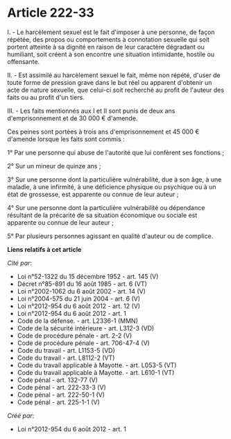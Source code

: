 # Article 222-33

I. - Le harcèlement sexuel est le fait d'imposer à une personne, de façon répétée, des propos ou comportements à connotation
sexuelle qui soit portent atteinte à sa dignité en raison de leur caractère dégradant ou humiliant, soit créent à son
encontre une situation intimidante, hostile ou offensante. 

II. - Est assimilé au harcèlement sexuel le fait, même non répété, d'user de toute forme de pression grave dans le but réel
ou apparent d'obtenir un acte de nature sexuelle, que celui-ci soit recherché au profit de l'auteur des faits ou au profit
d'un tiers. 

III. - Les faits mentionnés aux I et II sont punis de deux ans d'emprisonnement et de 30 000 € d'amende. 

Ces peines sont portées à trois ans d'emprisonnement et 45 000 € d'amende lorsque les faits sont commis : 

1° Par une personne qui abuse de l'autorité que lui confèrent ses fonctions ; 

2° Sur un mineur de quinze ans ; 

3° Sur une personne dont la particulière vulnérabilité, due à son âge, à une maladie, à une infirmité, à une déficience
physique ou psychique ou à un état de grossesse, est apparente ou connue de leur auteur ; 

4° Sur une personne dont la particulière vulnérabilité ou dépendance résultant de la précarité de sa situation économique ou
sociale est apparente ou connue de leur auteur ; 

5° Par plusieurs personnes agissant en qualité d'auteur ou de complice.

**Liens relatifs à cet article**

_Cité par_:

  - Loi n°52-1322 du 15 décembre 1952 - art. 145 (V)
  - Décret n°85-891 du 16 août 1985 - art. 6 (VT)
  - Loi n°2002-1062 du 6 août 2002 - art. 14 (V)
  - Loi n°2004-575 du 21 juin 2004 - art. 6 (V)
  - Loi n°2012-954 du 6 août 2012 - art. 12 (V)
  - Loi n°2012-954 du 6 août 2012 - art. 1
  - Code de la défense. - art. L2336-1 (MMN)
  - Code de la sécurité intérieure - art. L312-3 (VD)
  - Code de procédure pénale - art. 2-2 (V)
  - Code de procédure pénale - art. 706-47-4 (V)
  - Code du travail - art. L1153-5 (VD)
  - Code du travail - art. L8112-2 (VT)
  - Code du travail applicable à Mayotte. - art. L053-5 (VT)
  - Code du travail applicable à Mayotte. - art. L610-1 (VT)
  - Code pénal - art. 132-77 (V)
  - Code pénal - art. 222-33-3 (V)
  - Code pénal - art. 222-50-1 (V)
  - Code pénal - art. 225-1-1 (V)

_Créé par_:

  - Loi n°2012-954 du 6 août 2012 - art. 1

